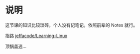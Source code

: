# 说明

这节课的知识比较琐碎，个人没有记笔记，依照前辈的 Notes 就行。

指路 [jeffacode/Learning-Linux](https://github.com/jeffacode/Learning-Linux/tree/master/%E2%85%A1)

顶锅盖逃...